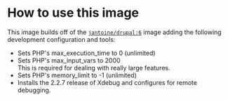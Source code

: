 # How to use this image

This image builds off of the [`jantoine/drupal:6`](https://hub.docker.com/r/jantoine/drupal/) image adding the following development configuration and tools:

* Sets PHP's max_execution_time to 0 (unlimited)
* Sets PHP's max_input_vars to 2000\
  This is required for dealing with really large features.
* Sets PHP's memory_limit to -1 (unlimited)
* Installs the 2.2.7 release of Xdebug and configures for remote debugging.
